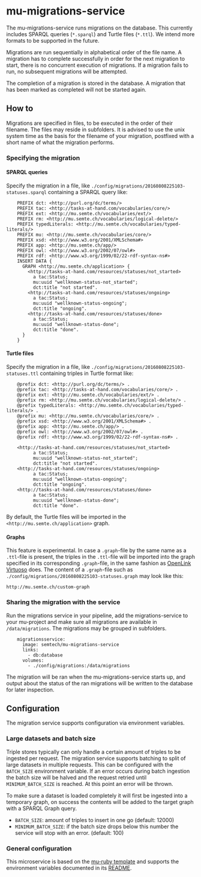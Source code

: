 # mu-migrations-service

The mu-migrations-service runs migrations on the database.  This
currently includes SPARQL queries (`*.sparql`) and Turtle files (`*.ttl`).
We intend more formats to be supported in the future.

Migrations are run sequentially in alphabetical order of the file name. A migration has to complete successfully in order for the next migration to start, there is no concurrent execution of migrations. If a migration fails to run, no subsequent migrations will be attempted.

The completion of a migration is stored in the database. A migration that has been marked as completed will not be started again.

## How to

Migrations are specified in files, to be executed in the order of
their filename. The files may reside in subfolders. It is advised
to use the unix system time as the basis for the filename of your
migration, postfixed with a short name of what the migration performs.

### Specifying the migration

#### SPARQL queries
Specify the migration in a file, like
`./config/migrations/20160808225103-statuses.sparql` containing a SPARQL
query like:

```
    PREFIX dct: <http://purl.org/dc/terms/>
    PREFIX tac: <http://tasks-at-hand.com/vocabularies/core/>
    PREFIX ext: <http://mu.semte.ch/vocabularies/ext/>
    PREFIX rm: <http://mu.semte.ch/vocabularies/logical-delete/>
    PREFIX typedLiterals: <http://mu.semte.ch/vocabularies/typed-literals/>
    PREFIX mu: <http://mu.semte.ch/vocabularies/core/>
    PREFIX xsd: <http://www.w3.org/2001/XMLSchema#>
    PREFIX app: <http://mu.semte.ch/app/>
    PREFIX owl: <http://www.w3.org/2002/07/owl#>
    PREFIX rdf: <http://www.w3.org/1999/02/22-rdf-syntax-ns#>
    INSERT DATA {
      GRAPH <http://mu.semte.ch/application> {
        <http://tasks-at-hand.com/resources/statuses/not_started>
          a tac:Status;
          mu:uuid "wellknown-status-not_started";
          dct:title "not started".
        <http://tasks-at-hand.com/resources/statuses/ongoing>
          a tac:Status;
          mu:uuid "wellknown-status-ongoing";
          dct:title "ongoing".
        <http://tasks-at-hand.com/resources/statuses/done>
          a tac:Status;
          mu:uuid "wellknown-status-done";
          dct:title "done".
      }
    }
```

#### Turtle files
Specify the migration in a file, like
`./config/migrations/20160808225103-statuses.ttl` containing triples in Turtle format like:

```
    @prefix dct: <http://purl.org/dc/terms/> .
    @prefix tac: <http://tasks-at-hand.com/vocabularies/core/> .
    @prefix ext: <http://mu.semte.ch/vocabularies/ext/> .
    @prefix rm: <http://mu.semte.ch/vocabularies/logical-delete/> .
    @prefix typedLiterals: <http://mu.semte.ch/vocabularies/typed-literals/> .
    @prefix mu: <http://mu.semte.ch/vocabularies/core/> .
    @prefix xsd: <http://www.w3.org/2001/XMLSchema#> .
    @prefix app: <http://mu.semte.ch/app/> .
    @prefix owl: <http://www.w3.org/2002/07/owl#> .
    @prefix rdf: <http://www.w3.org/1999/02/22-rdf-syntax-ns#> .

    <http://tasks-at-hand.com/resources/statuses/not_started>
          a tac:Status;
          mu:uuid "wellknown-status-not_started";
          dct:title "not started".
    <http://tasks-at-hand.com/resources/statuses/ongoing>
          a tac:Status;
          mu:uuid "wellknown-status-ongoing";
          dct:title "ongoing".
    <http://tasks-at-hand.com/resources/statuses/done>
          a tac:Status;
          mu:uuid "wellknown-status-done";
          dct:title "done".
```

By default, the Turtle files will be imported in the `<http://mu.semte.ch/application>` graph.

#### Graphs
This feature is experimental. In case a `.graph`-file by the same name as a `.ttl`-file is present, the triples in the `.ttl`-file will be imported into the graph specified in its corresponding `.graph`-file, in the same fashion as [OpenLink Virtuoso](http://docs.openlinksw.com/virtuoso/rdfperfloading/#rdfperfloadingutility) does. The content of a `.graph`-file such as `./config/migrations/20160808225103-statuses.graph` may look like this:

```
http://mu.semte.ch/custom-graph
```


### Sharing the migration with the service

Run the migrations service in your pipeline, add the
migrations-service to your mu-project and make sure all migrations are
available in `/data/migrations`. The migrations may be grouped in subfolders.

```
    migrationsservice:
      image: semtech/mu-migrations-service
      links:
        - db:database
      volumes:
        - ./config/migrations:/data/migrations
```

The migration will be ran when the mu-migrations-service starts up,
and output about the status of the ran migrations will be written to
the database for later inspection.

## Configuration

The migration service supports configuration via environment variables.

### Large datasets and batch size
Triple stores typically can only handle a certain amount of triples to be ingested per request. The migration service supports batching to split of large datasets in multiple requests. This can be configured with the `BATCH_SIZE` environment variable. If an error occurs during batch ingestion the batch size will be halved and the request retried until `MINIMUM_BATCH_SIZE` is reached. At this point an error will be thrown. 

To make sure a dataset is loaded completely it will first be ingested into a temporary graph, on success the contents will be added to the target graph with a SPARQL Graph query. 


- `BATCH_SIZE`: amount of triples to insert in one go (default: 12000)
- `MINIMUM_BATCH_SIZE`: if the batch size drops below this number the service will stop with an error. (default: 100)

### General configuration
This microservice is based on the [mu-ruby template](https://github.com/mu-semtech/mu-ruby-template) and supports the environment variables documented in its [README](https://github.com/mu-semtech/mu-ruby-template#configuration).
